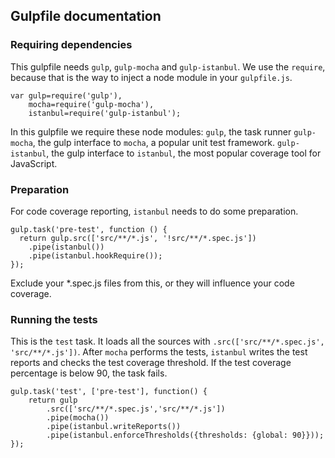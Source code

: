## Gulpfile documentation

### Requiring dependencies

This gulpfile needs `gulp`, `gulp-mocha` and `gulp-istanbul`.
We use the `require`, because that is the way to inject a node module in your `gulpfile.js`.

```
var gulp=require('gulp'),
    mocha=require('gulp-mocha'), 
    istanbul=require('gulp-istanbul');
```
In this gulpfile we require these node modules:
 `gulp`, the task runner
 `gulp-mocha`, the gulp interface to `mocha`, a popular unit test framework.
 `gulp-istanbul`, the gulp interface to `istanbul`, the most popular coverage tool for JavaScript.


### Preparation

For code coverage reporting, `istanbul` needs to do some preparation.  

```
gulp.task('pre-test', function () {
  return gulp.src(['src/**/*.js', '!src/**/*.spec.js'])
    .pipe(istanbul())
    .pipe(istanbul.hookRequire());
});
```
Exclude your *.spec.js files from this, or they will influence your code coverage.


### Running the tests

This is the `test` task. It loads all the sources with `.src(['src/**/*.spec.js', 'src/**/*.js'])`. After `mocha` performs the tests, `istanbul` writes the test reports and checks the test coverage threshold. If the test coverage percentage is below 90, 
the task fails.

```
gulp.task('test', ['pre-test'], function() {
	return gulp
		.src(['src/**/*.spec.js','src/**/*.js'])
		.pipe(mocha())
    	.pipe(istanbul.writeReports())
    	.pipe(istanbul.enforceThresholds({thresholds: {global: 90}}));
});
```
